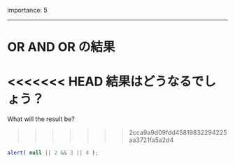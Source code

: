 importance: 5

---

# OR AND OR の結果

<<<<<<< HEAD
結果はどうなるでしょう？
=======
What will the result be?
>>>>>>> 2cca9a9d09fdd45819832294225aa3721fa5a2d4

```js
alert( null || 2 && 3 || 4 );
```
